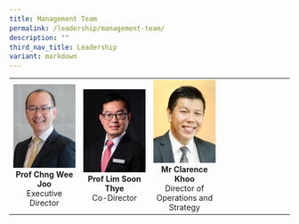 ```yaml
---
title: Management Team
permalink: /leadership/management-team/
description: ""
third_nav_title: Leadership
variant: markdown
---
```

<table>
	<tbody>
		<tr>
			<td width="25%">
				<a href="/leaders/prof-chng-wee-joo/" target="_blank">
					<img src="/images/Leaders/prof%20chng%20wee%20joo.png">
				</a>
				<div align="center"><b>Prof Chng Wee Joo</b></div>
				<div align="center">Executive Director</div>
			</td>
			<td width="25%">
				<a href="/leaders/prof-lim-soon-thye/" target="_blank">
					<img src="/images/Leaders/prof%20lim%20soon%20thye.png">
				</a>
				<div align="center"><b>Prof Lim Soon Thye</b></div>
				<div align="center">Co-Director</div>
			</td>
			<td width="25%">
				<a href="/leaders/mr-clarence-khoo/" target="_blank">
					<img src="/images/Leaders/mr-clarence-khoo.png">
				</a>
				<div align="center"><b>Mr Clarence Khoo</b></div>
				<div align="center">Director of Operations and Strategy</div>
			</td>
			<td>
			</td>
	</tr>
	</tbody>
	
	
	
	
	
	
	
	
	
	
	
	
	
	
	
	
	

</table>




